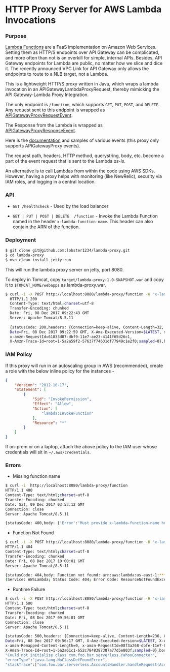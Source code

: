 # HTTP Proxy Server for AWS Lambda Invocations

### Purpose

[Lambda Functions](https://aws.amazon.com/lambda/) are a FaaS implementation on Amazon Web Services. Setting them as HTTP/S endpoints over API Gateway can be complicated, and more often than not is an overkill for simple, internal APIs. 
Besides, API Gateway endpoints for Lambda are public, no matter how we slice and dice it. The recently announced VPC Link for API Gateway only allows the endpoints to route to a NLB target, not a Lambda. 

This is a lightweight HTTP/S proxy written in Java, which wraps a lambda invocation in an APIGatewayLambdaProxyRequest, thereby mimicking the API Gateway-Lambda Proxy Integration.

The only endpoint is `/function`, which supports `GET`, `PUT`, `POST`, and `DELETE`. Any request sent to this endpoint is wrapped as [APIGatewayProxyRequestEvent](https://github.com/aws/aws-lambda-java-libs/blob/master/aws-lambda-java-events/src/main/java/com/amazonaws/services/lambda/runtime/events/APIGatewayProxyRequestEvent.java).

The Response from the Lambda is wrapped as [APIGatewayProxyResponseEvent](https://github.com/aws/aws-lambda-java-libs/blob/master/aws-lambda-java-events/src/main/java/com/amazonaws/services/lambda/runtime/events/APIGatewayProxyResponseEvent.java).

Here is the [documentation](http://docs.aws.amazon.com/lambda/latest/dg/eventsources.html) and samples of various events (this proxy only supports APIGatewayProxy events).

The request path, headers, HTTP method, querystring, body, etc. become a part of the event request that is sent to the Lambda _as-is_.

An alternative is to call Lambdas from within the code using AWS SDKs. However, having a proxy helps with monitoring (like NewRelic), security via IAM roles, and logging in a central location.  


### API

* `GET /healthcheck` - Used by the load balancer

* `GET | PUT | POST | DELETE  /function` - Invoke the Lambda Function named in the header `x-lambda-function-name`. This header can also contain the ARN of the function.


### Deployment

```bash
$ git clone git@github.com:lobster1234/lambda-proxy.git
$ cd lambda-proxy
$ mvn clean install jetty:run
```

This will run the lambda proxy server on jetty, port 8080. 

To deploy in Tomcat, copy `target/lambda-proxy-1.0-SNAPSHOT.war` and copy it to `$TOMCAT_HOME/webapps` as lambda-proxy.war.

```bash
$ curl -i -X POST http://localhost:8080/lambda-proxy/function -H 'x-lambda-function-name:internal-api-function'
  HTTP/1.1 200
  Content-Type: text/html;charset=utf-8
  Transfer-Encoding: chunked
  Date: Fri, 08 Dec 2017 09:22:43 GMT
  Server: Apache Tomcat/8.5.11
  
  {statusCode: 200,headers: {Connection=keep-alive, Content-Length=32, Content-Type=application/json, 
  Date=Fri, 08 Dec 2017 09:22:59 GMT, X-Amz-Executed-Version=$LATEST, x-amzn-Remapped-Content-Length=0, 
  x-amzn-RequestId=61833d87-dbf9-11e7-ae23-4141f65d26c1, 
  X-Amzn-Trace-Id=root=1-5a2a59f2-57637f74631df77949c1e2f0;sampled=0},body: {"message": "Hello from Lambda"}}

```

### IAM Policy

If this proxy will run in an autoscaling group in AWS (recommended), create a role with the below inline policy for the instances - 

```json
{
    "Version": "2012-10-17",
    "Statement": [
        {
            "Sid": "InvokePermission",
            "Effect": "Allow",
            "Action": [
                "lambda:InvokeFunction"
            ],
            "Resource": "*"
        }
    ]
}  
```

If on-prem or on a laptop, attach the above policy to the IAM user whose credentials will sit in `~/.aws/credentials`.

### Errors


* Missing function name

```bash
$ curl -i  http://localhost:8080/lambda-proxy/function                                          
HTTP/1.1 400
Content-Type: text/html;charset=utf-8
Transfer-Encoding: chunked
Date: Sat, 09 Dec 2017 03:53:12 GMT
Connection: close
Server: Apache Tomcat/8.5.11

{statusCode: 400,body: {'Error':'Must provide x-lambda-function-name header'}}
```

* Function Not Found
```bash
$ curl -i -X POST http://localhost:8080/lambda-proxy/function -H 'x-lambda-function-name:getBankTransactions-dev-get-transactions'
HTTP/1.1 404
Content-Type: text/html;charset=utf-8
Transfer-Encoding: chunked
Date: Fri, 08 Dec 2017 10:00:01 GMT
Server: Apache Tomcat/8.5.11

{statusCode: 404,body: Function not found: arn:aws:lambda:us-east-1:************:function:getBankTransactions-dev-get-transactions 
(Service: AWSLambda; Status Code: 404; Error Code: ResourceNotFoundException; Request ID: 980ec390-dbfe-11e7-8fdc-4b6113454448)}

```

* Runtime Failure

```bash
$ curl -i -X POST http://localhost:8080/lambda-proxy/function -H 'x-lambda-function-name:getBankTransactions-dev-get-accounts'
HTTP/1.1 500
Content-Type: text/html;charset=utf-8
Transfer-Encoding: chunked
Date: Fri, 08 Dec 2017 09:56:01 GMT
Connection: close
Server: Apache Tomcat/8.5.11

{statusCode: 500,headers: {Connection=keep-alive, Content-Length=236, Content-Type=application/json, 
Date=Fri, 08 Dec 2017 09:56:17 GMT, X-Amz-Executed-Version=$LATEST, X-Amz-Function-Error=Unhandled, 
x-amzn-Remapped-Content-Length=0, x-amzn-RequestId=08f3a268-dbfe-11e7-8f54-c1cb7d05c976, 
X-Amzn-Trace-Id=root=1-5a2a61c1-652c7848387387a77d5e803f;sampled=0},body: {"errorMessage":
"Could not initialize class com.foo.bar.serverless.YahooConnector",
"errorType":"java.lang.NoClassDefFoundError",
"stackTrace":["com.foo.bar.serverless.AccountsHandler.handleRequest(AccountsHandler.java:34)"]}}
```
